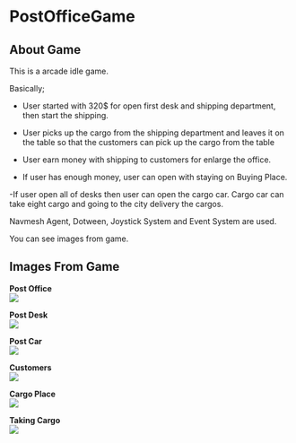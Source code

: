 # PostOfficeGame

## About Game
This is a arcade idle game.


   Basically;

  - User started with 320$ for open first desk and shipping department, then start the shipping.
  
  - User picks up the cargo from the shipping department and leaves it on the table so that the customers can pick up the cargo from the table

  - User earn money with shipping to customers for enlarge the office.
  
  - If user has enough money, user can open with staying on Buying Place.
  
  -If user open all of desks then user can open the cargo car. Cargo car can take eight cargo and going to the city delivery the cargos.

   
 Navmesh Agent, Dotween, Joystick System and Event System are used.

 You can see images from game.


## Images From Game

**Post Office**\
![](https://github.com/Egroses/PostOffice/blob/main/Images/PostOffice.png)

**Post Desk**\
![](https://github.com/Egroses/PostOffice/blob/main/Images/PostDesk.png)

**Post Car**\
![](https://github.com/Egroses/PostOffice/blob/main/Images/PostCar.png)

**Customers**\
![](https://github.com/Egroses/PostOffice/blob/main/Images/Customers.png)

**Cargo Place**\
![](https://github.com/Egroses/PostOffice/blob/main/Images/CargoPlace.png)

**Taking Cargo**\
![](https://github.com/Egroses/PostOffice/blob/main/Images/TakingCargo.png)
